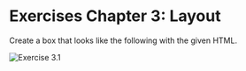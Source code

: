 # Exercises Chapter 3: Layout

Create a box that looks like the following with the given HTML.

![Exercise 3.1](../assets/exercise3-1.jpg)


